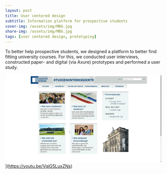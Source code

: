 ```yaml
---
layout: post
title: User centered design
subtitle: Information platform for prospective students
cover-img: /assets/img/MBG.jpg
share-img: /assets/img/MBG.jpg
tags: [user centered design, prototyping]
---
```


To better help prospective students, we designed a platform to better find fitting university courses. For this, we conducted user interviews, constructed paper- and digital (via Axure) prototypes and performed a user study.

![](/assets/img/MBG.jpg)](https://youtu.be/VqjG5LuxZNs)

